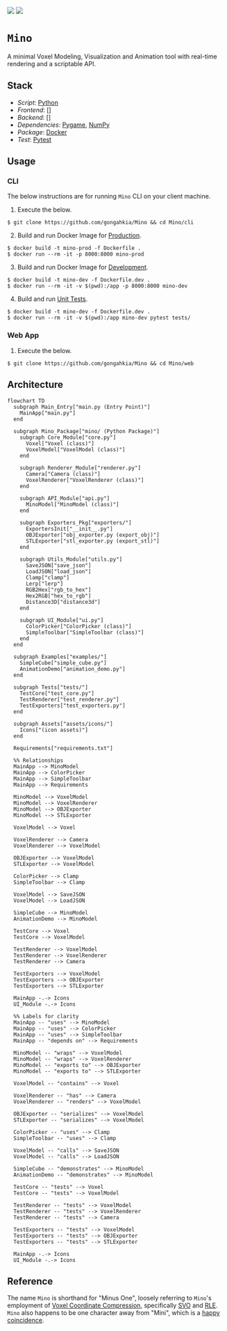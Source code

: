 [![](https://img.shields.io/badge/mino_1.0.0-passing-green)](https://github.com/gongahkia/mino/releases/tag/1.0.0)
[![](https://img.shields.io/badge/mino_2.0.0-passing-light_green)](https://github.com/gongahkia/mino/releases/tag/2.0.0)

# `Mino`

A minimal Voxel Modeling, Visualization and Animation tool with real-time rendering and a scriptable API.

## Stack

* *Script*: [Python](https://www.python.org/)
* *Frontend*: []
* *Backend*: []
* *Dependencies*: [Pygame](https://www.pygame.org/news), [NumPy](https://numpy.org/)
* *Package*: [Docker](https://www.docker.com/)
* *Test*: [Pytest](https://docs.pytest.org/en/stable/)

## Usage

### CLI

The below instructions are for running `Mino` CLI on your client machine.

1. Execute the below.

```console
$ git clone https://github.com/gongahkia/Mino && cd Mino/cli
```

2. Build and run Docker Image for [Production](./Dockerfile).

```console
$ docker build -t mino-prod -f Dockerfile .
$ docker run --rm -it -p 8000:8000 mino-prod
```

3. Build and run Docker Image for [Development](./Dockerfile.dev).

```console
$ docker build -t mino-dev -f Dockerfile.dev .
$ docker run --rm -it -v $(pwd):/app -p 8000:8000 mino-dev
```

4. Build and run [Unit Tests](./tests/).

```console
$ docker build -t mino-dev -f Dockerfile.dev .
$ docker run --rm -it -v $(pwd):/app mino-dev pytest tests/
```

### Web App

1. Execute the below.

```console
$ git clone https://github.com/gongahkia/Mino && cd Mino/web
```

## Architecture

```mermaid
flowchart TD
  subgraph Main_Entry["main.py (Entry Point)"]
    MainApp["main.py"]
  end

  subgraph Mino_Package["mino/ (Python Package)"]
    subgraph Core_Module["core.py"]
      Voxel["Voxel (class)"]
      VoxelModel["VoxelModel (class)"]
    end

    subgraph Renderer_Module["renderer.py"]
      Camera["Camera (class)"]
      VoxelRenderer["VoxelRenderer (class)"]
    end

    subgraph API_Module["api.py"]
      MinoModel["MinoModel (class)"]
    end

    subgraph Exporters_Pkg["exporters/"]
      ExportersInit["__init__.py"]
      OBJExporter["obj_exporter.py (export_obj)"]
      STLExporter["stl_exporter.py (export_stl)"]
    end

    subgraph Utils_Module["utils.py"]
      SaveJSON["save_json"]
      LoadJSON["load_json"]
      Clamp["clamp"]
      Lerp["lerp"]
      RGB2Hex["rgb_to_hex"]
      Hex2RGB["hex_to_rgb"]
      Distance3D["distance3d"]
    end

    subgraph UI_Module["ui.py"]
      ColorPicker["ColorPicker (class)"]
      SimpleToolbar["SimpleToolbar (class)"]
    end
  end

  subgraph Examples["examples/"]
    SimpleCube["simple_cube.py"]
    AnimationDemo["animation_demo.py"]
  end

  subgraph Tests["tests/"]
    TestCore["test_core.py"]
    TestRenderer["test_renderer.py"]
    TestExporters["test_exporters.py"]
  end

  subgraph Assets["assets/icons/"]
    Icons["(icon assets)"]
  end

  Requirements["requirements.txt"]

  %% Relationships
  MainApp --> MinoModel
  MainApp --> ColorPicker
  MainApp --> SimpleToolbar
  MainApp --> Requirements

  MinoModel --> VoxelModel
  MinoModel --> VoxelRenderer
  MinoModel --> OBJExporter
  MinoModel --> STLExporter

  VoxelModel --> Voxel

  VoxelRenderer --> Camera
  VoxelRenderer --> VoxelModel

  OBJExporter --> VoxelModel
  STLExporter --> VoxelModel

  ColorPicker --> Clamp
  SimpleToolbar --> Clamp

  VoxelModel --> SaveJSON
  VoxelModel --> LoadJSON

  SimpleCube --> MinoModel
  AnimationDemo --> MinoModel

  TestCore --> Voxel
  TestCore --> VoxelModel

  TestRenderer --> VoxelModel
  TestRenderer --> VoxelRenderer
  TestRenderer --> Camera

  TestExporters --> VoxelModel
  TestExporters --> OBJExporter
  TestExporters --> STLExporter

  MainApp -.-> Icons
  UI_Module -.-> Icons

  %% Labels for clarity
  MainApp -- "uses" --> MinoModel
  MainApp -- "uses" --> ColorPicker
  MainApp -- "uses" --> SimpleToolbar
  MainApp -- "depends on" --> Requirements

  MinoModel -- "wraps" --> VoxelModel
  MinoModel -- "wraps" --> VoxelRenderer
  MinoModel -- "exports to" --> OBJExporter
  MinoModel -- "exports to" --> STLExporter

  VoxelModel -- "contains" --> Voxel

  VoxelRenderer -- "has" --> Camera
  VoxelRenderer -- "renders" --> VoxelModel

  OBJExporter -- "serializes" --> VoxelModel
  STLExporter -- "serializes" --> VoxelModel

  ColorPicker -- "uses" --> Clamp
  SimpleToolbar -- "uses" --> Clamp

  VoxelModel -- "calls" --> SaveJSON
  VoxelModel -- "calls" --> LoadJSON

  SimpleCube -- "demonstrates" --> MinoModel
  AnimationDemo -- "demonstrates" --> MinoModel

  TestCore -- "tests" --> Voxel
  TestCore -- "tests" --> VoxelModel

  TestRenderer -- "tests" --> VoxelModel
  TestRenderer -- "tests" --> VoxelRenderer
  TestRenderer -- "tests" --> Camera

  TestExporters -- "tests" --> VoxelModel
  TestExporters -- "tests" --> OBJExporter
  TestExporters -- "tests" --> STLExporter

  MainApp -.-> Icons
  UI_Module -.-> Icons
```

## Reference

The name `Mino` is shorthand for "Minus One", loosely referring to `Mino`'s employment of [Voxel Coordinate Compression](https://eisenwave.github.io/voxel-compression-docs/), specifically [SVO](https://en.wikipedia.org/wiki/Sparse_voxel_octree) and [RLE](https://en.wikipedia.org/wiki/Run-length_encoding). `Mino` also happens to be one character away from "Mini", which is a [happy coincidence](https://www.collinsdictionary.com/dictionary/english/happy-coincidence).
